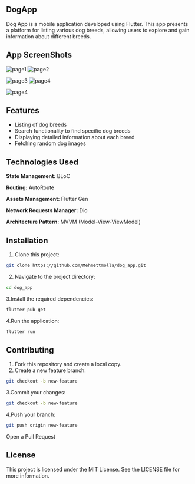 
## DogApp

Dog App is a mobile application developed using Flutter. This app presents a platform for listing various dog breeds, allowing users to explore and gain information about different breeds.




## App ScreenShots

![page1](showcase/ss_1.jpeg) ![page2](showcase/ss_2.jpeg)

![page3](showcase/ss_3.jpeg) ![page4](showcase/ss_4.jpeg)

![page4](showcase/ss_5.jpeg)


  
## Features

- Listing of dog breeds
- Search functionality to find specific dog breeds
- Displaying detailed information about each breed
- Fetching random dog images

  
## Technologies Used

**State Management:** BLoC 

**Routing:** AutoRoute

**Assets Management:** Flutter Gen

**Network Requests Manager:** Dio

**Architecture Pattern:** MVVM (Model-View-ViewModel)

## Installation

1. Clone this project:

```bash
git clone https://github.com/Mehmettmolla/dog_app.git
```
2. Navigate to the project directory:
```bash
cd dog_app
```
3.Install the required dependencies:
```bash
flutter pub get
```
4.Run the application:
```bash
flutter run
```

## Contributing
1. Fork this repository and create a local copy.
2. Create a new feature branch:
```bash
git checkout -b new-feature
```
3.Commit your changes:
```bash
git checkout -b new-feature
```
4.Push your branch:
```bash
git push origin new-feature
```
Open a Pull Request

## License
This project is licensed under the MIT License. See the LICENSE file for more information.
